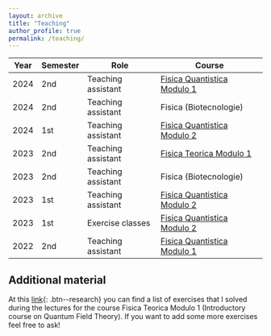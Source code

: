 ```yaml
---
layout: archive
title: "Teaching"
author_profile: true
permalink: /teaching/
---
```


| Year   | Semester   |  Role | Course                                         |
| --- | --- | --------------- | ------------------------------------- |
| 2024   | 2nd        | Teaching assistant | [Fisica Quantistica Modulo 1](https://pcforte.mi.infn.it/mq/index.html)|
| 2024   | 2nd        | Teaching assistant | Fisica (Biotecnologie) |
| 2024   | 1st        | Teaching assistant | [Fisica Quantistica Modulo 2](https://pcforte.mi.infn.it/mq/index.html)|
| 2023   | 2nd        | Teaching assistant | [Fisica Teorica Modulo 1](https://pcforte.mi.infn.it/ft/index.html)|
| 2023   | 2nd        | Teaching assistant | Fisica (Biotecnologie) |
| 2023   | 1st        | Teaching assistant | [Fisica Quantistica Modulo 2](https://pcforte.mi.infn.it/mq/index.html)|
| 2023   | 1st        | Exercise classes | [Fisica Quantistica Modulo 2](https://pcforte.mi.infn.it/mq/index.html)|
| 2022   | 2nd        | Teaching assistant | [Fisica Quantistica Modulo 1](https://pcforte.mi.infn.it/mq/index.html)|

Additional material
-------------------

At this [link](/files/qft_exercises.pdf){: .btn--research} you can
find a list of exercises that I solved during the lectures for the course Fisica Teorica Modulo 1 (Introductory course on Quantum Field Theory). If you want to add some more exercises feel free to ask!
